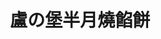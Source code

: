 ---
title: "盧の堡半月燒餡餅"
description: "盧の堡半月燒餡餅"
layout: shop
keywords:
  - 美食競賽
  - 台灣美食
  - 美食精選
datePublished: "2025-06-30"
dateModified: "2025-07-07"
city: "台中市"
district: "北區"
address: "台中市北區育才南街31號"
phone: "0915722388"
geo: "24.14807353852073, 120.68537514286655"
google_map: "https://maps.app.goo.gl/Dfp73uzswcCyxUMA9"
footinder: "https://footinder.com.tw/%E5%8F%B0%E4%B8%AD%E5%B8%82%E5%8C%97%E5%8D%80/362087/"
official: ""
award:
  - name: "夜市王"
    year: "2024"
    entries:
      - nightMarket: "一中街夜市"
        food_type: "老字號"
        rank: "第三名"

---